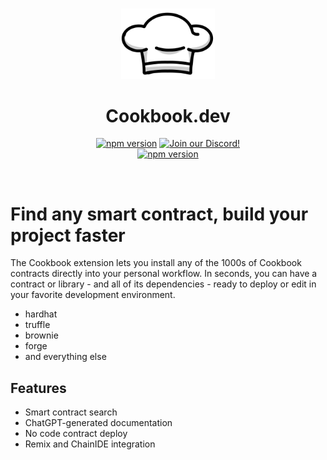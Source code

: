 <p align="center">
<br />
<a href="https://www.cookbook.dev">
  <img src="/public/logo.png" width="150" alt=""  />
</a>
<br />
</p>
<h1 align="center">Cookbook.dev</h1>
<p align="center">
<a href="https://www.npmjs.com/package/cookbookdev"><img src="https://img.shields.io/npm/v/cookbookdev?color=red&logo=npm" alt="npm version"/></a>
<a href="https://discord.gg/WzsfPcfHrk"><img alt="Join our Discord!" src="https://img.shields.io/discord/999863895634231316?color=7289da&label=discord&logo=discord&style=flat"/></a>
<br />
<a href="https://twitter.com/cookbook_dev"><img src="https://img.shields.io/twitter/follow/cookbook_dev" alt="npm version"/></a>

</p>
<br />

# Find any smart contract, build your project faster

The Cookbook extension lets you install any of the 1000s of Cookbook contracts directly into your personal workflow. In seconds, you can have a contract or library - and all of its dependencies - ready to deploy or edit in your favorite development environment.

- hardhat
- truffle
- brownie
- forge
- and everything else

## Features

- Smart contract search
- ChatGPT-generated documentation
- No code contract deploy
- Remix and ChainIDE integration

